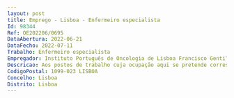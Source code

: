 ```yaml
--- 
layout: post
title: Emprego - Lisboa - Enfermeiro especialista
Id: 98344
Ref: OE202206/0695
DataAbertura: 2022-06-21
DataFecho: 2022-07-11
Trabalho: Enfermeiro especialista
Empregador: Instituto Português de Oncologia de Lisboa Francisco Gentil, E.P.E.
Descricao: Aos postos de trabalho cuja ocupação aqui se pretende corresponde o conteúdo funcional da categoria de Enfermeiro Especialista da carreira especial de enfermagem e carreira de enfermagem, tal como estabelecido no artigo 10.º  A, aditado pelo Decreto Lei n.º 71 2019, de 27 de maio, aos Decretos  Leis n.ºs 247 2009 e 248 2009, ambos de 22 de setembro, bem como dos Regulamentos emitidos pela Ordem dos Enfermeiros aplicável à especialidade.
CodigoPostal: 1099-023 LISBOA
Concelho: Lisboa
Distrito: Lisboa
--- 
```

